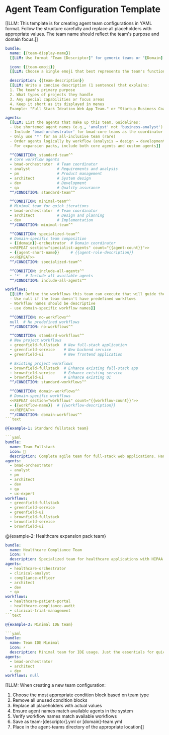 # Agent Team Configuration Template

[[LLM: This template is for creating agent team configurations in YAML format. Follow the structure carefully and replace all placeholders with appropriate values. The team name should reflect the team's purpose and domain focus.]]

```yaml
bundle:
  name: {{team-display-name}}
  [[LLM: Use format "Team [Descriptor]" for generic teams or "[Domain] Team" for specialized teams. Examples: "Team Fullstack", "Healthcare Team", "Legal Team"]]

  icon: {{team-emoji}}
  [[LLM: Choose a single emoji that best represents the team's function or name]]

  description: {{team-description}}
  [[LLM: Write a concise description (1 sentence) that explains:
  1. The team's primary purpose
  2. What types of projects they handle
  3. Any special capabilities or focus areas
  4. Keep it short as its displayed in menus
  Example: "Full Stack Ideation Web App Team." or "Startup Business Coaching team"]]

agents:
  [[LLM: List the agents that make up this team. Guidelines:
  - Use shortened agent names (e.g., 'analyst' not 'business-analyst')
  - Include 'bmad-orchestrator' for bmad-core teams as the coordinator
  - Only use '*' for an all-inclusive team (rare)
  - Order agents logically by workflow (analysis → design → development → testing)
  - For expansion packs, include both core agents and custom agents]]

  ^^CONDITION: standard-team^^
  # Core workflow agents
  - bmad-orchestrator  # Team coordinator
  - analyst            # Requirements and analysis
  - pm                 # Product management
  - architect          # System design
  - dev                # Development
  - qa                 # Quality assurance
  ^^/CONDITION: standard-team^^

  ^^CONDITION: minimal-team^^
  # Minimal team for quick iterations
  - bmad-orchestrator  # Team coordinator
  - architect          # Design and planning
  - dev                # Implementation
  ^^/CONDITION: minimal-team^^

  ^^CONDITION: specialized-team^^
  # Domain-specific team composition
  - {{domain}}-orchestrator  # Domain coordinator
  <<REPEAT section="specialist-agents" count="{{agent-count}}">>
  - {{agent-short-name}}     # {{agent-role-description}}
  <</REPEAT>>
  ^^/CONDITION: specialized-team^^

  ^^CONDITION: include-all-agents^^
  - '*'  # Include all available agents
  ^^/CONDITION: include-all-agents^^

workflows:
  [[LLM: Define the workflows this team can execute that will guide the user through a multi-step multi agent process. Guidelines:
  - Use null if the team doesn't have predefined workflows
  - Workflow names should be descriptive
  - use domain-specific workflow names]]

  ^^CONDITION: no-workflows^^
  null  # No predefined workflows
  ^^/CONDITION: no-workflows^^

  ^^CONDITION: standard-workflows^^
  # New project workflows
  - greenfield-fullstack  # New full-stack application
  - greenfield-service    # New backend service
  - greenfield-ui         # New frontend application

  # Existing project workflows
  - brownfield-fullstack  # Enhance existing full-stack app
  - brownfield-service    # Enhance existing service
  - brownfield-ui         # Enhance existing UI
  ^^/CONDITION: standard-workflows^^

  ^^CONDITION: domain-workflows^^
  # Domain-specific workflows
  <<REPEAT section="workflows" count="{{workflow-count}}">>
  - {{workflow-name}}  # {{workflow-description}}
  <</REPEAT>>
  ^^/CONDITION: domain-workflows^^
```text

@{example-1: Standard fullstack team}

```yaml
bundle:
  name: Team Fullstack
  icon: 🚀
  description: Complete agile team for full-stack web applications. Handles everything from requirements to deployment.
agents:
  - bmad-orchestrator
  - analyst
  - pm
  - architect
  - dev
  - qa
  - ux-expert
workflows:
  - greenfield-fullstack
  - greenfield-service
  - greenfield-ui
  - brownfield-fullstack
  - brownfield-service
  - brownfield-ui
```

@{example-2: Healthcare expansion pack team}

```yaml
bundle:
  name: Healthcare Compliance Team
  icon: ⚕️
  description: Specialized team for healthcare applications with HIPAA compliance focus. Manages clinical workflows and regulatory requirements.
agents:
  - healthcare-orchestrator
  - clinical-analyst
  - compliance-officer
  - architect
  - dev
  - qa
workflows:
  - healthcare-patient-portal
  - healthcare-compliance-audit
  - clinical-trial-management
```text

@{example-3: Minimal IDE team}

```yaml
bundle:
  name: Team IDE Minimal
  icon: ⚡
  description: Minimal team for IDE usage. Just the essentials for quick development.
agents:
  - bmad-orchestrator
  - architect
  - dev
workflows: null
```

[[LLM: When creating a new team configuration:

1. Choose the most appropriate condition block based on team type
2. Remove all unused condition blocks
3. Replace all placeholders with actual values
4. Ensure agent names match available agents in the system
5. Verify workflow names match available workflows
6. Save as team-[descriptor].yml or [domain]-team.yml
7. Place in the agent-teams directory of the appropriate location]]
